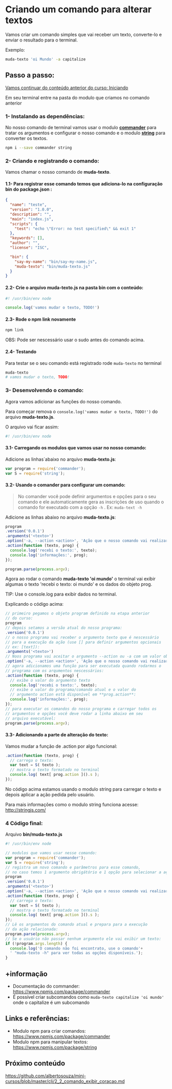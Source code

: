 # Criando um comando para alterar textos

Vamos criar um comando simples que vai receber um texto, converte-lo e enviar o resultado para o terminal.

Exemplo:

```sh
muda-texto 'oi Mundo' -a capitalize
```

## Passo a passo:

[Vamos continuar do conteúdo anterior do curso: Iniciando](1_iniciando.md)

Em seu terminal entre na pasta do modulo que criamos no comando anterior

### 1- Instalando as dependências:

No nosso comando de terminal vamos usar o modulo [**commander**](https://www.npmjs.com/package/commander) para tratar os argumentos e configurar o nosso comando e o modulo [**string**](https://www.npmjs.com/package/string) para converter os textos.

```sh
npm i --save commander string
```

### 2- Criando e registrando o comando:

Vamos chamar o nosso comando de **muda-texto**.

#### 1.1- Para registrar esse comando temos que adiciona-lo na configuração **bin** do **package.json** :

```json
{
  "name": "teste",
  "version": "1.0.0",
  "description": "",
  "main": "index.js",
  "scripts": {
    "test": "echo \"Error: no test specified\" && exit 1"
  },
  "keywords": [],
  "author": "",
  "license": "ISC",

  "bin": {
    "say-my-name": "bin/say-my-name.js",
    "muda-texto": "bin/muda-texto.js"
  }
}
```

#### 2.2- Crie o arquivo **muda-texto.js** na pasta **bin** com o conteúdo:

```js
#! /usr/bin/env node

console.log('vamos mudar o texto, TODO!')
```

#### 2.3- Rode o npm link novamente

```sh
npm link
```

OBS: Pode ser nescessário usar o sudo antes do comando acima.

#### 2.4- Testando

Para testar se o seu comando está registrado rode `muda-texto` no terminal

```sh
muda-texto
# vamos mudar o texto, TODO!
```

### 3- Desenvolvendo o comando:

Agora vamos adicionar as funções do nosso comando.

Para começar remova o `console.log('vamos mudar o texto, TODO!')` do arquivo **muda-texto.js**.

O arquivo vai ficar assim:

```js
#! /usr/bin/env node
```

#### 3.1- Carregando os modulos que vamos usar no nosso comando:

Adicione as linhas`abaixo no arquivo **muda-texto.js**:

```js
var program = require('commander');
var S = require('string');
```

#### 3.2- Usando o comander para configurar um comando:

> No comander você pode definir argumentos e opções para o seu comando e ele automaticamente gera as inscrições de uso quando o comando for executado com a opção `-h` . Ex: `muda-text -h`

Adicione as linhas abaixo no arquivo **muda-texto.js**:

```js
program
.version('0.0.1')
.arguments('<texto>')
.option('-a, --action <action>', 'Ação que o nosso comando vai realizar')
.action(function (texto, prog) {
  console.log('recebi o texto:', texto);
  console.log('informações:', prog);
});

program.parse(process.argv);
```

Agora ao rodar o comando **muda-texto 'oi mundo'** o terminal vai exibir algumas o texto 'recebi o texto: oi mundo' e os dados do objeto prog.

TIP: Use o console.log para exibir dados no terminal.

Explicando o código acima:

```js
// primeiro pegamos o objeto program definido na etapa anterior
// do curso:
program
// depois setamos a versão atual do nosso programa:
.version('0.0.1')
// o nosso programa vai receber o argumento texto que é nescessário 
// para a execução da ação (use [] para definir argumentos opcionais 
// ex: [text]):
.arguments('<texto>')
// Noos programa vai aceitar o argumento --action ou -a com um valor obrigatório:
.option('-a, --action <action>', 'Ação que o nosso comando vai realizar')
// agora adicionamos uma função para ser executada quando rodarmos o 
// programa com os arqumentos nescessários:
.action(function (texto, prog) {
  // exibe o valor do argumento texto
  console.log('recebi o texto:', texto);
  // exibe o valor do programa/comando atual e o valor do 
  // argumento action está disponível em **prog.action**:
  console.log('informações:', prog);
});
// para executar os comandos do nosso programa e carregar todos os 
// argumentos e opções você deve rodar a linha abaixo em seu 
// arquivo executável:
program.parse(process.argv);
```

#### 3.3- Adicionando a parte de alteração do texto:

Vamos mudar a função de .action por algo funcional:

```js
.action(function (texto, prog) {
  // carrega o texto:
  var text = S( texto );
  // mostra o texto formatado no terminal
  console.log( text[ prog.action ]().s );
});
```

No código acima estamos usando o modulo string para carregar o texto e depois aplicar a ação pedida pelo usuário.

Para mais informações como o modulo string funciona acesse: http://stringjs.com/

### 4 Código final:

Arquivo **bin/muda-texto.js**

```js
#! /usr/bin/env node

// modulos que vamos usar nesse comando:
var program = require('commander');
var S = require('string');
// registra um novo comando e parâmetros para esse comando, 
// no caso temos 1 argumento obrigátório e 1 opção para selecionar a ação:
program
.version('0.0.1')
.arguments('<texto>')
.option('-a, --action <action>', 'Ação que o nosso comando vai realizar')
.action(function (texto, prog) {
  // carrega o texto:
  var text = S( texto );
  // mostra o texto formatado no terminal
  console.log( text[ prog.action ]().s );
});
// Lê os argumentos do comando atual e prepara para a execução 
// da ação relacionada:
program.parse(process.argv);
// Se o usuário não passar nenhum argumento ele vai exibir um texto:
if (!program.args.length) {
  console.log('O comando não foi encontrato, use o comando'+
  ' "muda-texto -h" para ver todas as opções disponíveis.');
}

```

## +informação

- Documentação do commander: https://www.npmjs.com/package/commander
- É possível criar subcomandos como `muda-texto capitalize 'oi mundo'` onde o capitalize é um subcomando

## Links e referências:

- Modulo npm para criar comandos: https://www.npmjs.com/package/commander
- Modulo npm para manipular textos: https://www.npmjs.com/package/string

## Próximo conteúdo

https://github.com/albertosouza/mini-cursos/blob/master/cli/2_2_comando_exibir_coracao.md

